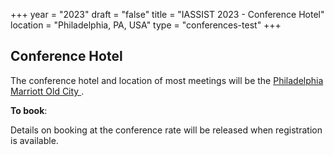 +++
year = "2023"
draft = "false"
title = "IASSIST 2023 - Conference Hotel"
location = "Philadelphia, PA, USA"
type = "conferences-test"
+++

## Conference Hotel

The conference hotel and location of most meetings will be the [Philadelphia Marriott Old City <i class="fas fa-external-link-alt"></i>](https://www.marriott.com/en-us/hotels/phlmo-philadelphia-marriott-old-city/overview/).

**To book**:

Details on booking at the conference rate will be released when registration is available.





